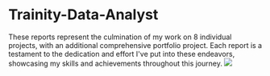 # Trainity-Data-Analyst
These reports represent the culmination of my work on 8 individual projects, with an additional comprehensive portfolio project. Each report is a testament to the dedication and effort I've put into these endeavors, showcasing my skills and achievements throughout this journey.
![](https://ibb.co/Fxq8PSQ)
